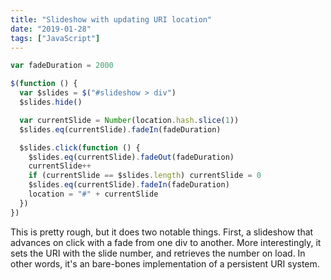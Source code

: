 ```yaml
---
title: "Slideshow with updating URI location"
date: "2019-01-28"
tags: ["JavaScript"]
---
```


```js
var fadeDuration = 2000

$(function () {
  var $slides = $("#slideshow > div")
  $slides.hide()

  var currentSlide = Number(location.hash.slice(1))
  $slides.eq(currentSlide).fadeIn(fadeDuration)

  $slides.click(function () {
    $slides.eq(currentSlide).fadeOut(fadeDuration)
    currentSlide++
    if (currentSlide == $slides.length) currentSlide = 0
    $slides.eq(currentSlide).fadeIn(fadeDuration)
    location = "#" + currentSlide
  })
})
```

This is pretty rough, but it does two notable things. First, a slideshow that advances on click with a fade from one div to another. More interestingly, it sets the URI with the slide number, and retrieves the number on load. In other words, it's an bare-bones implementation of a persistent URI system.
